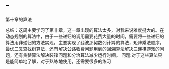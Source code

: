 # -
第十章的算法

总结：这周主要学习了第十章，这一章出现的算法太多，对我来说难度挺大的。在动态规划的算法中，由于一些递归的调用需要花费大量的时间，需要将一些递归的算法用非递归的方法实现，主要实现了斐波那契数列计算的算法，矩阵乘法顺序，最优二叉查找树算法，还有解决公路收费问题用到的回溯算法解决三连棋游戏的问题，还有贪婪算法解决装箱问题和分治算法减少运行时间。
问题:对于这些算法只是能简单地了解，对于熟练地使用，还需要很多的练习
